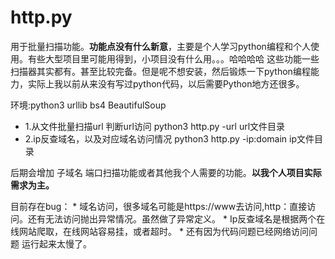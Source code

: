# http.py
用于批量扫描功能。<strong>功能点没有什么新意</strong>，主要是个人学习python编程和个人使用。有些大型项目里可能用得到，小项目没有什么用。。。哈哈哈哈
这些功能一些扫描器其实都有。甚至比较完备。但是呢不想安装，然后锻炼一下python编程能力，实际上我以前从来没有写过python代码，以后需要Python地方还很多。

环境:python3 urllib bs4  BeautifulSoup

* 1.从文件批量扫描url 判断url访问 python3 http.py -url url文件目录
* 2.ip反查域名，以及对应域名访问情况 python3 http.py -ip:domain ip文件目录

后期会增加 子域名 端口扫描功能或者其他我个人需要的功能。<strong>以我个人项目实际需求为主。</strong>

目前存在bug：
        * 域名访问，很多域名可能是https://www去访问,http：直接访问。还有无法访问抛出异常情况。虽然做了异常定义。
        * Ip反查域名是根据两个在线网站爬取，在线网站容易挂，或者超时。
        * 还有因为代码问题已经网络访问问题 运行起来太慢了。
